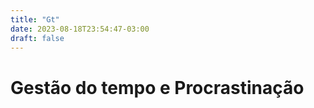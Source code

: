 ```yaml
---
title: "Gt"
date: 2023-08-18T23:54:47-03:00
draft: false 
---
```


# Gestão do tempo e Procrastinação

